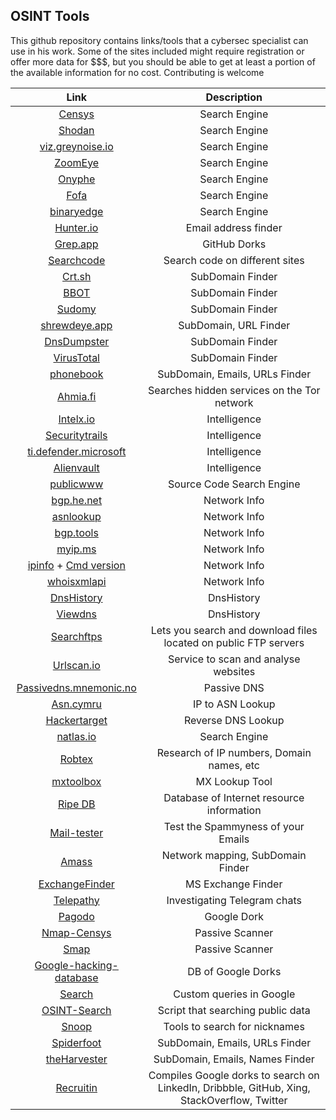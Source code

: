 ## OSINT Tools

This github repository contains links/tools that a cybersec specialist can use in his work. Some of the sites included might require registration or offer more data for $$$, but you should be able to get at least a portion of the available information for no cost. Contributing is welcome

|Link        | Description           |
|:-------------:|:------------:| 
| [Censys](https://censys.io/)   |Search Engine| 
| [Shodan](https://www.shodan.io/)     |  Search Engine |
| [viz.greynoise.io](https://viz.greynoise.io/)  | Search Engine |
| [ZoomEye](https://www.zoomeye.org/)   | Search Engine | 
| [Onyphe](https://www.onyphe.io/)   | Search Engine | 
| [Fofa](https://fofa.info/) | Search Engine |
| [binaryedge](https://app.binaryedge.io/) | Search Engine |
| [Hunter.io](https://hunter.io/)   | Email address finder | 
| [Grep.app](https://grep.app/)   | GitHub Dorks | 
| [Searchcode](https://searchcode.com/)   | Search code on different sites  | 
| [Crt.sh](https://crt.sh/)   | SubDomain Finder | 
| [BBOT](https://github.com/blacklanternsecurity/bbot) | SubDomain Finder |
| [Sudomy](https://github.com/screetsec/Sudomy) | SubDomain Finder |
| [shrewdeye.app](https://shrewdeye.app)  | SubDomain, URL Finder |
| [DnsDumpster](https://dnsdumpster.com/)   | SubDomain Finder | 
| [VirusTotal](https://www.virustotal.com/gui/home/search) | SubDomain Finder |
| [phonebook](https://phonebook.cz/) | SubDomain, Emails, URLs Finder  |
| [Ahmia.fi](https://ahmia.fi/)   | Searches hidden services on the Tor network | 
| [Intelx.io](https://intelx.io/)   | Intelligence | 
| [Securitytrails](https://securitytrails.com/)   | Intelligence | 
| [ti.defender.microsoft](https://ti.defender.microsoft.com/)   | Intelligence | 
| [Alienvault](https://otx.alienvault.com/)   | Intelligence | 
| [publicwww](https://publicwww.com/)   | Source Code Search Engine | 
| [bgp.he.net](https://bgp.he.net/)   | Network Info | 
| [asnlookup](https://asnlookup.com/)   | Network Info | 
| [bgp.tools](https://bgp.tools/)   | Network Info | 
| [myip.ms](https://myip.ms/)   | Network Info | 
| [ipinfo](https://ipinfo.io/) + [Cmd version](https://github.com/ipinfo/cli)   | Network Info | 
| [whoisxmlapi](https://main.whoisxmlapi.com/)   | Network Info | 
| [DnsHistory](http://dnshistory.org/)   | DnsHistory | 
| [Viewdns](https://viewdns.info/) | DnsHistory |
| [Searchftps](https://www.searchftps.net/)   |  Lets you search and download files located on public FTP servers | 
| [Urlscan.io](https://urlscan.io/)   | Service to scan and analyse websites | 
| [Passivedns.mnemonic.no](https://passivedns.mnemonic.no/)   | Passive DNS | 
| [Asn.cymru](https://asn.cymru.com/)   | IP to ASN Lookup | 
| [Hackertarget](https://hackertarget.com/reverse-dns-lookup/)   | Reverse DNS Lookup | 
| [natlas.io](https://natlas.io/)   | Search Engine | 
| [Robtex](https://www.robtex.com/)   | Research of IP numbers, Domain names, etc | 
| [mxtoolbox](https://mxtoolbox.com/)   | MX Lookup Tool | 
| [Ripe DB](https://apps.db.ripe.net/)   | Database of Internet resource information | 
| [Mail-tester](https://www.mail-tester.com/)   | Test the Spammyness of your Emails | 
| [Amass](https://github.com/OWASP/Amass)   | Network mapping, SubDomain Finder | 
| [ExchangeFinder](https://github.com/mhaskar/ExchangeFinder)   | MS Exchange Finder | 
| [Telepathy](https://github.com/jordanwildon/Telepathy)   | Investigating Telegram chats | 
| [Pagodo](https://github.com/opsdisk/pagodo)   | Google Dork | 
| [Nmap-Censys](https://github.com/censys/nmap-censys)   | Passive Scanner | 
| [Smap](https://github.com/s0md3v/Smap)   | Passive Scanner | 
| [Google-hacking-database](https://www.exploit-db.com/google-hacking-database) | DB of Google Dorks |
| [Search ](https://github.com/pbkompasz/search) | Custom queries in Google |
| [OSINT-Search](https://github.com/am0nt31r0/OSINT-Search) | Script that searching public data | 
| [Snoop](https://github.com/snooppr/snoop) | Tools to search for nicknames | 
| [Spiderfoot](https://github.com/smicallef/spiderfoot) | SubDomain, Emails, URLs Finder |
| [theHarvester](https://github.com/laramies/theHarvester) | SubDomain, Emails, Names Finder |
| [Recruitin](https://recruitin.net/) |Compiles Google dorks to search on LinkedIn, Dribbble, GitHub, Xing, StackOverflow, Twitter|
